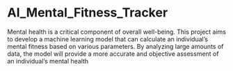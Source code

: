# AI_Mental_Fitness_Tracker
Mental health is a critical component of overall well-being. This project aims to develop a machine learning model that can calculate an individual’s mental fitness based on various parameters. By analyzing large amounts of data, the model will provide a more accurate and objective assessment of an individual’s mental health
